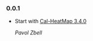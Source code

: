 ### 0.0.1

* Start with [Cal-HeatMap 3.4.0](https://github.com/kamisama/cal-heatmap/releases/tag/3.4.0)

  *Pavol Zbell*

